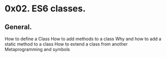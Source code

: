 # 0x02. ES6 classes.
## General.
How to define a Class
How to add methods to a class
Why and how to add a static method to a class
How to extend a class from another
Metaprogramming and symbols

